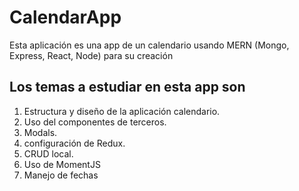 # CalendarApp

Esta aplicación es una app de un calendario usando MERN (Mongo, Express, React, Node) para su creación

## Los temas a estudiar en esta app son 

1. Estructura y diseño de la aplicación calendario.
2. Uso del componentes de terceros.
3. Modals.
4. configuración de Redux.
5. CRUD local.
6. Uso de MomentJS
7. Manejo de fechas

